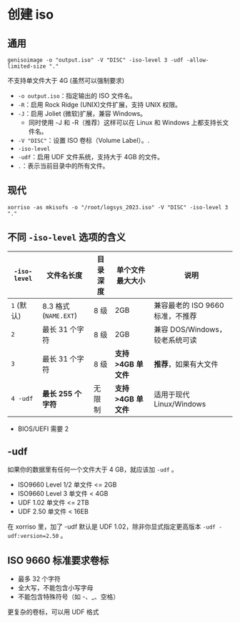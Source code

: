 # 创建 iso

## 通用

`genisoimage -o "output.iso" -V "DISC" -iso-level 3 -udf -allow-limited-size "."`

不支持单文件大于 4G (虽然可以强制要求)

- `-o output.iso`：指定输出的 ISO 文件名。
- `-R`：启用 Rock Ridge (UNIX)文件扩展，支持 UNIX 权限。
- `-J`：启用 Joliet (微软)扩展，兼容 Windows。
  - 同时使用 -J 和 -R（推荐）这样可以在 Linux 和 Windows 上都支持长文件名。
- `-V "DISC"`：设置 ISO 卷标（Volume Label）。.
- `-iso-level`
- `-udf`：启用 UDF 文件系统，支持大于 4GB 的文件。
- `.`：表示当前目录中的所有文件。

## 现代

`xorriso -as mkisofs -o "/root/logsys_2023.iso" -V "DISC" -iso-level 3 "."`

## 不同 `-iso-level` 选项的含义

| `-iso-level` | 文件名长度 | 目录深度 | 单个文件最大大小 | 说明 |
|--------------|------------|------------|----------------|--------------------------------|
| `1` (默认) | 8.3 格式 (`NAME.EXT`) | 8 级 | 2GB | 兼容最老的 ISO 9660 标准，不推荐 |
| `2` | 最长 31 个字符 | 8 级 | 2GB | 兼容 DOS/Windows，较老系统可读 |
| `3` | 最长 31 个字符 | 8 级 | **支持 >4GB 单文件** | **推荐**，如果有大文件 |
| `4 -udf` | **最长 255 个字符** | 无限制 | **支持 >4GB 单文件** | 适用于现代 Linux/Windows |

- BIOS/UEFI 需要 2

## -udf

如果你的数据里有任何一个文件大于 4 GB，就应该加 `-udf` 。

- ISO9660 Level 1/2 单文件 <= 2GB
- ISO9660 Level 3 单文件 < 4GB
- UDF 1.02 单文件 <= 2TB 
- UDF 2.50 单文件 < 16EB

在 xorriso 里，加了 -udf 默认是 UDF 1.02，除非你显式指定更高版本 `-udf -udf:version=2.50` 。

## ISO 9660 标准要求卷标

- 最多 32 个字符
- 全大写，不能包含小写字母
- 不能包含特殊符号（如 -、_、空格）

更复杂的卷标，可以用 UDF 格式
